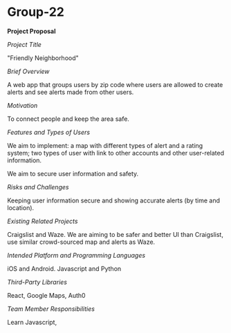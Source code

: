 # Group-22

**Project Proposal**

*Project Title*

"Friendly Neighborhood"

*Brief Overview*

A web app that groups users by zip code where users are allowed to create alerts and see alerts made from other users.

*Motivation*

To connect people and keep the area safe.

*Features and Types of Users*

We aim to implement: a map with different types of alert and a rating system; two types of user with link to other accounts and other user-related information. 

We aim to secure user information and safety. 

*Risks and Challenges*

Keeping user information secure and showing accurate alerts (by time and location). 

*Existing Related Projects*

Craigslist and Waze. We are aiming to be safer and better UI than Craigslist, use similar crowd-sourced map and alerts as Waze. 

*Intended Platform and Programming Languages*

iOS and Android. Javascript and Python

*Third-Party Libraries*

React, Google Maps, Auth0

*Team Member Responsibilities*

Learn Javascript, 
